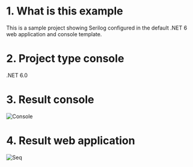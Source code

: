 # 1. What is this example

This is a sample project showing Serilog configured in the default .NET 6 web application and console template.

# 2. Project type console

.NET 6.0

# 3. Result console

![Console](/Images/ResultConsole.png)

# 4. Result web application

![Seq](/Images/ResultSeq.png)
